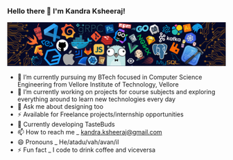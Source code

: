### Hello there 👋 I'm Kandra Ksheeraj!


![](https://github.com/ksheeraj1161/ksheeraj1161/blob/main/header_.png)



- 🔭 I’m currently pursuing my BTech focused in Computer Science Engineering from Vellore Institute of Technology, Vellore
- 🌱 I’m currently working on projects for course subjects and exploring everything around to learn new technologies every day
- 💬 Ask me about designing too
- ⚡ Available for Freelance projects/internship opportunities
- 🍔 Currently developing TasteBuds
- 📫 How to reach me _ kandra.ksheeraj@gmail.com
- 😄 Pronouns _ He/atadu/vah/avan/il
- ⚡ Fun fact _ I code to drink coffee and viceversa

